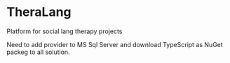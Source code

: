 # TheraLang
Platform for social lang therapy projects

Need to add provider to MS Sql Server and download TypeScript as NuGet packeg to all solution.
